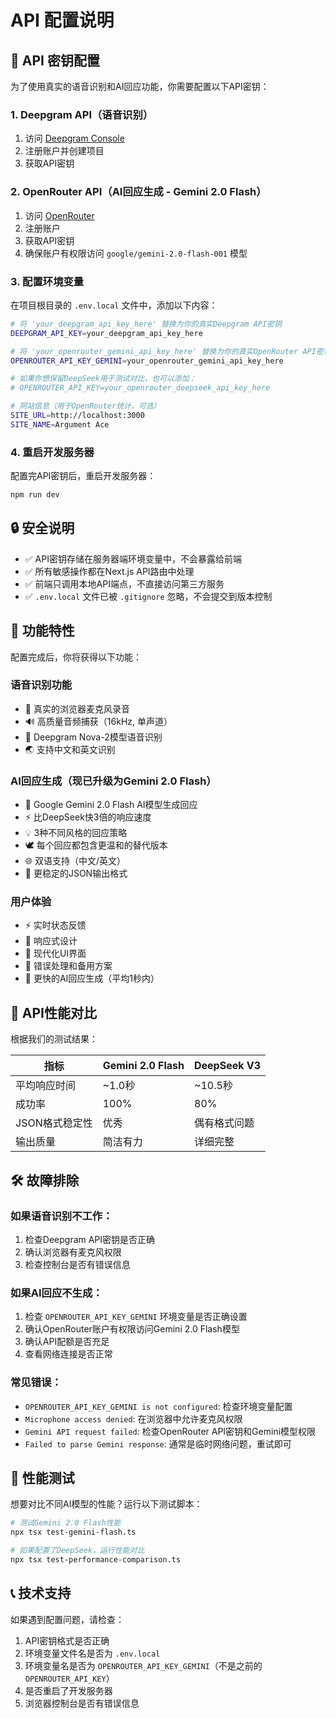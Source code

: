 # API 配置说明

## 🔐 API 密钥配置

为了使用真实的语音识别和AI回应功能，你需要配置以下API密钥：

### 1. Deepgram API（语音识别）

1. 访问 [Deepgram Console](https://console.deepgram.com/)
2. 注册账户并创建项目
3. 获取API密钥

### 2. OpenRouter API（AI回应生成 - Gemini 2.0 Flash）

1. 访问 [OpenRouter](https://openrouter.ai/)
2. 注册账户
3. 获取API密钥
4. 确保账户有权限访问 `google/gemini-2.0-flash-001` 模型

### 3. 配置环境变量

在项目根目录的 `.env.local` 文件中，添加以下内容：

```bash
# 将 'your_deepgram_api_key_here' 替换为你的真实Deepgram API密钥
DEEPGRAM_API_KEY=your_deepgram_api_key_here

# 将 'your_openrouter_gemini_api_key_here' 替换为你的真实OpenRouter API密钥（用于Gemini）
OPENROUTER_API_KEY_GEMINI=your_openrouter_gemini_api_key_here

# 如果你想保留DeepSeek用于测试对比，也可以添加：
# OPENROUTER_API_KEY=your_openrouter_deepseek_api_key_here

# 网站信息（用于OpenRouter统计，可选）
SITE_URL=http://localhost:3000
SITE_NAME=Argument Ace
```

### 4. 重启开发服务器

配置完API密钥后，重启开发服务器：

```bash
npm run dev
```

## 🔒 安全说明

- ✅ API密钥存储在服务器端环境变量中，不会暴露给前端
- ✅ 所有敏感操作都在Next.js API路由中处理
- ✅ 前端只调用本地API端点，不直接访问第三方服务
- ✅ `.env.local` 文件已被 `.gitignore` 忽略，不会提交到版本控制

## 🚀 功能特性

配置完成后，你将获得以下功能：

### 语音识别功能
- 🎤 真实的浏览器麦克风录音
- 🔊 高质量音频捕获（16kHz, 单声道）
- 🧠 Deepgram Nova-2模型语音识别
- 🌏 支持中文和英文识别

### AI回应生成（现已升级为Gemini 2.0 Flash）
- 🤖 Google Gemini 2.0 Flash AI模型生成回应
- ⚡ 比DeepSeek快3倍的响应速度
- 💡 3种不同风格的回应策略
- 🕊️ 每个回应都包含更温和的替代版本
- 🌐 双语支持（中文/英文）
- 🎯 更稳定的JSON输出格式

### 用户体验
- ⚡ 实时状态反馈
- 📱 响应式设计
- 🎨 现代化UI界面
- 🔄 错误处理和备用方案
- 🚀 更快的AI回应生成（平均1秒内）

## 🔄 API性能对比

根据我们的测试结果：

| 指标 | Gemini 2.0 Flash | DeepSeek V3 |
|------|------------------|-------------|
| 平均响应时间 | ~1.0秒 | ~10.5秒 |
| 成功率 | 100% | 80% |
| JSON格式稳定性 | 优秀 | 偶有格式问题 |
| 输出质量 | 简洁有力 | 详细完整 |

## 🛠️ 故障排除

### 如果语音识别不工作：
1. 检查Deepgram API密钥是否正确
2. 确认浏览器有麦克风权限
3. 检查控制台是否有错误信息

### 如果AI回应不生成：
1. 检查 `OPENROUTER_API_KEY_GEMINI` 环境变量是否正确设置
2. 确认OpenRouter账户有权限访问Gemini 2.0 Flash模型
3. 确认API配额是否充足
4. 查看网络连接是否正常

### 常见错误：
- `OPENROUTER_API_KEY_GEMINI is not configured`: 检查环境变量配置
- `Microphone access denied`: 在浏览器中允许麦克风权限
- `Gemini API request failed`: 检查OpenRouter API密钥和Gemini模型权限
- `Failed to parse Gemini response`: 通常是临时网络问题，重试即可

## 🧪 性能测试

想要对比不同AI模型的性能？运行以下测试脚本：

```bash
# 测试Gemini 2.0 Flash性能
npx tsx test-gemini-flash.ts

# 如果配置了DeepSeek，运行性能对比
npx tsx test-performance-comparison.ts
```

## 📞 技术支持

如果遇到配置问题，请检查：
1. API密钥格式是否正确
2. 环境变量文件名是否为 `.env.local`
3. 环境变量名是否为 `OPENROUTER_API_KEY_GEMINI`（不是之前的 `OPENROUTER_API_KEY`）
4. 是否重启了开发服务器
5. 浏览器控制台是否有错误信息 
